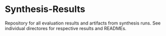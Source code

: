 # Synthesis-Results

Repository for all evaluation results and artifacts from synthesis runs. See individual
directores for respective results and READMEs.

